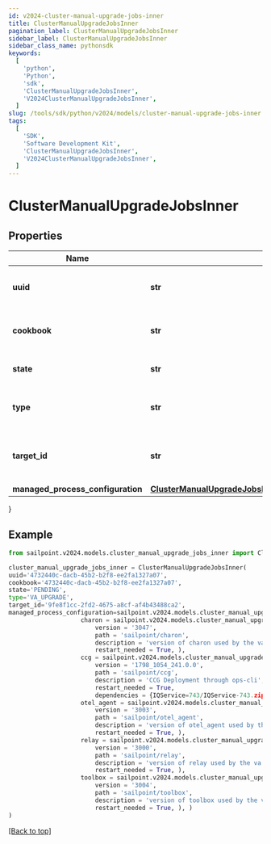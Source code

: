 ```yaml
---
id: v2024-cluster-manual-upgrade-jobs-inner
title: ClusterManualUpgradeJobsInner
pagination_label: ClusterManualUpgradeJobsInner
sidebar_label: ClusterManualUpgradeJobsInner
sidebar_class_name: pythonsdk
keywords:
  [
    'python',
    'Python',
    'sdk',
    'ClusterManualUpgradeJobsInner',
    'V2024ClusterManualUpgradeJobsInner',
  ]
slug: /tools/sdk/python/v2024/models/cluster-manual-upgrade-jobs-inner
tags:
  [
    'SDK',
    'Software Development Kit',
    'ClusterManualUpgradeJobsInner',
    'V2024ClusterManualUpgradeJobsInner',
  ]
---
```


# ClusterManualUpgradeJobsInner

## Properties

| Name | Type | Description | Notes |
| --- | --- | --- | --- |
| **uuid** | **str** | Unique identifier for the upgrade job. | [required] |
| **cookbook** | **str** | Identifier for the cookbook used in the upgrade job. | [required] |
| **state** | **str** | Current state of the upgrade job. | [required] |
| **type** | **str** | The type of upgrade job (e.g., VA_UPGRADE). | [required] |
| **target_id** | **str** | Unique identifier of the target for the upgrade job. | [required] |
| **managed_process_configuration** | [**ClusterManualUpgradeJobsInnerManagedProcessConfiguration**](cluster-manual-upgrade-jobs-inner-managed-process-configuration) |  | [required] |

}

## Example

```python
from sailpoint.v2024.models.cluster_manual_upgrade_jobs_inner import ClusterManualUpgradeJobsInner

cluster_manual_upgrade_jobs_inner = ClusterManualUpgradeJobsInner(
uuid='4732440c-dacb-45b2-b2f8-ee2fa1327a07',
cookbook='4732440c-dacb-45b2-b2f8-ee2fa1327a07',
state='PENDING',
type='VA_UPGRADE',
target_id='9fe8f1cc-2fd2-4675-a8cf-af4b43488ca2',
managed_process_configuration=sailpoint.v2024.models.cluster_manual_upgrade_jobs_inner_managed_process_configuration.ClusterManualUpgrade_jobs_inner_managedProcessConfiguration(
                    charon = sailpoint.v2024.models.cluster_manual_upgrade_jobs_inner_managed_process_configuration_charon.ClusterManualUpgrade_jobs_inner_managedProcessConfiguration_charon(
                        version = '3047',
                        path = 'sailpoint/charon',
                        description = 'version of charon used by the va',
                        restart_needed = True, ),
                    ccg = sailpoint.v2024.models.cluster_manual_upgrade_jobs_inner_managed_process_configuration_ccg.ClusterManualUpgrade_jobs_inner_managedProcessConfiguration_ccg(
                        version = '1798_1054_241.0.0',
                        path = 'sailpoint/ccg',
                        description = 'CCG Deployment through ops-cli',
                        restart_needed = True,
                        dependencies = {IQService=743/IQService-743.zip, connector-bundle-jdbc=432/connector-bundle-jdbc-432.zip, connector-bundle-misc=437/connector-bundle-misc-437.zip, connector-bundle-unix=242/connector-bundle-unix-242.zip, connector-common-config=208/connector-common-config-208.zip, connector-bundle-filebased=222/connector-bundle-filebased-222.zip, connector-bundle-imprivata=3/connector-bundle-imprivata-3.zip, connector-bundle-mainframe=211/connector-bundle-mainframe-211.zip, connector-bundle-directories=681/connector-bundle-directories-681.zip, connector-bundle-sap-on-prem=196/connector-bundle-sap-on-prem-196.zip, connector-bundle-webservices=1535/connector-bundle-webservices-1535.zip, connector-bundle-sap-cloud-app=175/connector-bundle-sap-cloud-app-175.zip, connector-bundle-healthcare-epic=302/connector-bundle-healthcare-epic-302.zip, connector-bundle-hrms-oraclefusionhcm=166/connector-bundle-hrms-oraclefusionhcm-166.zip, connector-bundle-collaboration-connectors=246/connector-bundle-collaboration-connectors-246.zip}, ),
                    otel_agent = sailpoint.v2024.models.cluster_manual_upgrade_jobs_inner_managed_process_configuration_otel_agent.ClusterManualUpgrade_jobs_inner_managedProcessConfiguration_otel_agent(
                        version = '3003',
                        path = 'sailpoint/otel_agent',
                        description = 'version of otel_agent used by the va',
                        restart_needed = True, ),
                    relay = sailpoint.v2024.models.cluster_manual_upgrade_jobs_inner_managed_process_configuration_relay.ClusterManualUpgrade_jobs_inner_managedProcessConfiguration_relay(
                        version = '3000',
                        path = 'sailpoint/relay',
                        description = 'version of relay used by the va',
                        restart_needed = True, ),
                    toolbox = sailpoint.v2024.models.cluster_manual_upgrade_jobs_inner_managed_process_configuration_toolbox.ClusterManualUpgrade_jobs_inner_managedProcessConfiguration_toolbox(
                        version = '3004',
                        path = 'sailpoint/toolbox',
                        description = 'version of toolbox used by the va',
                        restart_needed = True, ), )
)

```

[[Back to top]](#)
